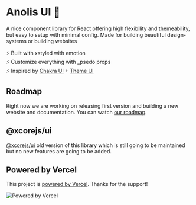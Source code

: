 Anolis UI 🦎
=======

A nice component library for React offering high flexibility and themeability, but easy to setup with minimal config. Made for building beautiful design-systems or building websites

⚡️ Built with xstyled with emotion <br/>
⚡️ Customize everything with _psedo props <br/>
⚡️ Inspired by [Chakra UI](https://chakra-ui.com) + [Theme UI](https://theme-ui.com/)

## Roadmap

Right now we are working on releasing first version and building a new website and documentation. You can watch [our roadmap](https://www.notion.so/Anolis-UI-roadmap-0ce3854b4b88445983906e99908d65a7).

## @xcorejs/ui

[@xcorejs/ui](https://github.com/xcorejs/ui) old version of this library which is still going to be maintained but no new features are going to be added.

## Powered by Vercel

This project is [powered by Vercel](https://vercel.com/?utm_source=[anolis]&utm_campaign=oss). Thanks for the support!

![Powered by Vercel](https://anolis-web.vercel.app/static/img/vercel.svg)
